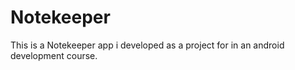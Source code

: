 # Notekeeper
This is a Notekeeper app i developed as a project for in an android development course.
